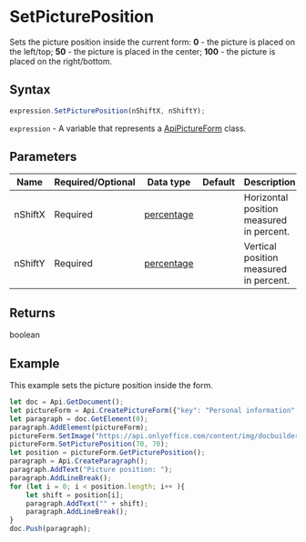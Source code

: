 # SetPicturePosition

Sets the picture position inside the current form:
**0** - the picture is placed on the left/top;
**50** - the picture is placed in the center;
**100** - the picture is placed on the right/bottom.

## Syntax

```javascript
expression.SetPicturePosition(nShiftX, nShiftY);
```

`expression` - A variable that represents a [ApiPictureForm](../ApiPictureForm.md) class.

## Parameters

| **Name** | **Required/Optional** | **Data type** | **Default** | **Description** |
| ------------- | ------------- | ------------- | ------------- | ------------- |
| nShiftX | Required | [percentage](../../Enumeration/percentage.md) |  | Horizontal position measured in percent. |
| nShiftY | Required | [percentage](../../Enumeration/percentage.md) |  | Vertical position measured in percent. |

## Returns

boolean

## Example

This example sets the picture position inside the form.

```javascript editor-docx
let doc = Api.GetDocument();
let pictureForm = Api.CreatePictureForm({"key": "Personal information", "tip": "Upload your photo", "required": true, "placeholder": "Photo", "scaleFlag": "tooBig", "lockAspectRatio": true, "respectBorders": false});
let paragraph = doc.GetElement(0);
paragraph.AddElement(pictureForm);
pictureForm.SetImage("https://api.onlyoffice.com/content/img/docbuilder/examples/user-profile.png");
pictureForm.SetPicturePosition(70, 70);
let position = pictureForm.GetPicturePosition();
paragraph = Api.CreateParagraph();
paragraph.AddText("Picture position: ");
paragraph.AddLineBreak();
for (let i = 0; i < position.length; i++ ){
	let shift = position[i];
	paragraph.AddText("" + shift);
	paragraph.AddLineBreak();
}
doc.Push(paragraph);
```
